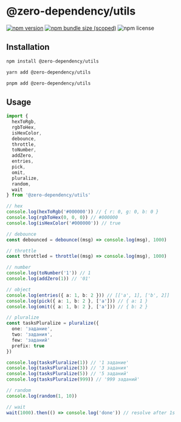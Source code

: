 # @zero-dependency/utils

[![npm version](https://img.shields.io/npm/v/@zero-dependency/utils)](https://npm.im/@zero-dependency/utils)
[![npm bundle size (scoped)](https://img.shields.io/bundlephobia/minzip/@zero-dependency/utils)](https://bundlephobia.com/package/@zero-dependency/utils@latest)
![npm license](https://img.shields.io/npm/l/@zero-dependency/utils)

## Installation

```sh
npm install @zero-dependency/utils
```

```sh
yarn add @zero-dependency/utils
```

```sh
pnpm add @zero-dependency/utils
```

## Usage

```ts
import {
  hexToRgb,
  rgbToHex,
  isHexColor,
  debounce,
  throttle,
  toNumber,
  addZero,
  entries,
  pick,
  omit,
  pluralize,
  random,
  wait
} from '@zero-dependency/utils'

// hex
console.log(hexToRgb('#000000')) // { r: 0, g: 0, b: 0 }
console.log(rgbToHex(0, 0, 0)) // #000000
console.log(isHexColor('#000000')) // true

// debounce
const debounced = debounce((msg) => console.log(msg), 1000)

// throttle
const throttled = throttle((msg) => console.log(msg), 1000)

// number
console.log(toNumber('1')) // 1
console.log(addZero(1)) // '01'

// object
console.log(entries({ a: 1, b: 2 })) // [['a', 1], ['b', 2]]
console.log(pick({ a: 1, b: 2 }, ['a'])) // { a: 1 }
console.log(omit({ a: 1, b: 2 }, ['a'])) // { b: 2 }

// pluralize
const tasksPluralize = pluralize({
  one: 'задание',
  two: 'задания',
  few: 'заданий'
  prefix: true
})

console.log(tasksPluralize(1)) // '1 задание'
console.log(tasksPluralize(3)) // '3 задания'
console.log(tasksPluralize(5)) // '5 заданий'
console.log(tasksPluralize(999)) // '999 заданий'

// random
console.log(random(1, 10))

// wait
wait(1000).then(() => console.log('done')) // resolve after 1s
```
